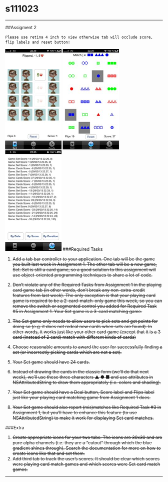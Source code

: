 s111023
=======

---
##Assigment 2


	Please use retina 4 inch to view otherwise tab will occlude score, flip labels and reset button!

![Screen1](m2_1.jpg)
![Screen1](m2_2.jpg)
![Screen1](m2_3.jpg)
###Required Tasks

1. ~~Add a tab bar controller to your application. One tab will be the game you built last
week in Assignment 1. The other tab will be a new game, Set. Set is still a card
game, so a good solution to this assignment will use object-oriented programming
techniques to share a lot of code.~~ 

2. ~~Don’t violate any of the Required Tasks from Assignment 1 in the playing card game
tab (in other words, don’t break any non-extra-credit features from last week). The
only exception is that your playing card game is required to be a 2-card-match-only
game this week, so you can remove the switch or segmented control you added for
Required Task #5 in Assignment 1. Your Set game is a 3-card matching game.~~
3. ~~The Set game only needs to allow users to pick sets and get points for doing so (e.g. it
does not redeal new cards when sets are found). In other words, it works just like
your other card game (except that it is a 3 card (instead of 2 card) match with
different kinds of cards)~~

4. ~~Choose reasonable amounts to award the user for successfully finding a set (or
incorrectly picking cards which are not a set).~~

5. ~~Your Set game should have 24 cards.~~


6. ~~Instead of drawing the cards in the classic form (we’ll do that next week), we’ll use
these three characters ▲ ● ■ and use attributes in NSAttributedString to draw
them appropriately (i.e. colors and shading).~~


7. ~~Your Set game should have a Deal button, Score label and Flips label just like your
playing card matching game from Assignment 1 does.~~


8. ~~Your Set game should also report (mis)matches like Required Task #3 in Assignment 1, but you’ll have to enhance this feature (to use NSAttributedString) to make it
work for displaying Set card matches.~~

###Extra 


1. ~~Create appropriate icons for your two tabs. The icons are 30x30 and are pure alpha
channels (i.e. they are a “cutout” through which the blue gradient shines through).
Search the documentation for more on how to create icons like that and set them.~~
2. ~~Add third tab to track the user’s scores. It should be clear which scores were playing
card match games and which scores were Set card match games.~~

---

